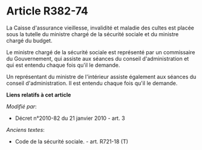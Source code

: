 # Article R382-74

La Caisse d'assurance vieillesse, invalidité et maladie des cultes est placée sous la tutelle du ministre chargé de la
sécurité sociale et du ministre chargé du budget. 

Le ministre chargé de la sécurité sociale est représenté par un commissaire du Gouvernement, qui assiste aux séances du
conseil d'administration et qui est entendu chaque fois qu'il le demande. 

Un représentant du ministre de l'intérieur assiste également aux séances du conseil d'administration. Il est entendu chaque
fois qu'il le demande.

**Liens relatifs à cet article**

_Modifié par_:

  - Décret n°2010-82 du 21 janvier 2010 - art. 3

_Anciens textes_:

  - Code de la sécurité sociale. - art. R721-18 (T)

